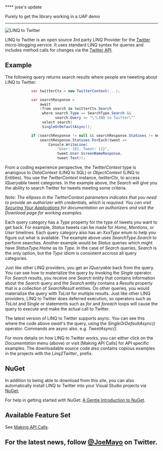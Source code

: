 **** jose's update

Purely to get the library working in a UAP demo




*********




![LINQ to Twitter](https://github.com/JoeMayo/LinqToTwitter/raw/master/linq2twitter_v3_300x90.png)

LINQ to Twitter is an open source 3rd party LINQ Provider for the [Twitter](https://twitter.com/) micro-blogging service.  It uses standard LINQ syntax for queries and includes method calls for changes via the [Twitter API](https://dev.twitter.com/).

## Example

The following query returns search results where people are tweeting about LINQ to Twitter:
```C#
            var twitterCtx = new TwitterContext(...);

            var searchResponse =
                await
                (from search in twitterCtx.Search
                 where search.Type == SearchType.Search &&
                       search.Query == "\"LINQ to Twitter\""
                 select search)
                .SingleOrDefaultAsync();

            if (searchResponse != null && searchResponse.Statuses != null)
                searchResponse.Statuses.ForEach(tweet =>
                    Console.WriteLine(
                        "User: {0}, Tweet: {1}", 
                        tweet.User.ScreenNameResponse,
                        tweet.Text));
```
From a coding experience perspective, the _TwitterContext_ type is analogous to _DataContext_ (LINQ to SQL) or _ObjectContext_ (LINQ to Entities).  You use the _TwitterContext_ instance, _twitterCtx_, to access _IQueryable<T>_ tweet categories.  In the example above, the _Search_ will give you the ability to search Twitter for tweets meeting some criteria.

*Note:* _The ellipses in the TwitterContext parameters indicates that you need to provide an authorizer with credentials, which is required. You can visit [Securing Your Applications](https://github.com/JoeMayo/LinqToTwitter/wiki/Securing-Your-Applications) for documentation on authorizers and visit the Download page for working examples._

Each query category has a _Type_ property for the type of tweets you want to get back.  For example, _Status_ tweets can be made for _Home_, _Mentions_, or _User_ timelines. Each query category also has an _XxxType_ enum to help you figure out what is available. The example above uses _SearchType.Search_ to perform searches.  Another example would be _Status_ queries which might have _StatusType.Home_ as its _Type_.  In the case of _Search_ queries, _Search_ is the only option, but the _Type_ idiom is consistent accross all query categories.

Just like other LINQ providers, you get an _IQueryable<T>_ back from the query.  You can see how to materialize the query by invoking the _Single_ operator.  For _Search_ results, you receive one _Search_ entity that contains information about the _Search_ query and the _Search_ entity contains a _Results_ property that is a collection of _SearchResult_ entities.  On other queries, you would materialize the query with _ToList_ for multiple results.  Just like other LINQ providers, LINQ to Twitter does deferred execution, so operators such as _ToList_ and _Single_ or statements such as _for_ and _foreach_ loops will cause the query to execute and make the actual call to Twitter.

The latest version of LINQ to Twitter supports async. You can see this where the code above _await_'s the query, using the _SingleOrDefaultAsync()_ operator. Commands are async also. e.g. _TweetAsync()_.

For more details on how LINQ to Twitter works, you can either click on the _Documentation_ menu (above) or visit [Making API Calls] for API specific examples.  The downloadable source code also contains copious examples in the projects with the _Linq2Twitter__ prefix.

## NuGet
In addition to being able to download from this site, you can also automatically install LINQ to Twitter into your Visual Studio projects via [NuGet](http://bit.ly/mpkwA6); 

For help in getting started with NuGet: [A Gentle Introduction to NuGet](http://bit.ly/iuPkRf).

## Available Feature Set

See [Making API Calls](https://github.com/JoeMayo/LinqToTwitter/wiki/Making-API-Calls).

## For the latest news, follow [@JoeMayo](https://twitter.com/JoeMayo) on Twitter.
